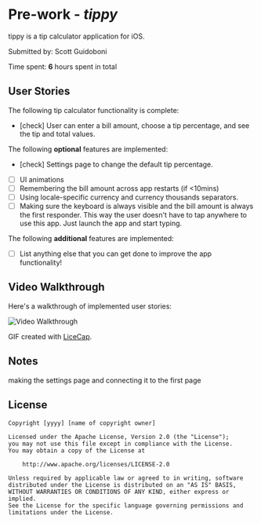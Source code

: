 # Pre-work - *tippy*

tippy is a tip calculator application for iOS.

Submitted by: Scott Guidoboni

Time spent: **6** hours spent in total

## User Stories

The following tip calculator functionality is complete:

* [check] User can enter a bill amount, choose a tip percentage, and see the tip and total values.

The following **optional** features are implemented:
* [check] Settings page to change the default tip percentage.
* [ ] UI animations
* [ ] Remembering the bill amount across app restarts (if <10mins)
* [ ] Using locale-specific currency and currency thousands separators.
* [ ] Making sure the keyboard is always visible and the bill amount is always the first responder. This way the user doesn't have to tap anywhere to use this app. Just launch the app and start typing.

The following **additional** features are implemented:

- [ ] List anything else that you can get done to improve the app functionality!

## Video Walkthrough 

Here's a walkthrough of implemented user stories:

<img src='http://i.imgur.com/link/to/your/gif/file.gif' title='Video Walkthrough for tip calc' width='' alt='Video Walkthrough' />

GIF created with [LiceCap](http://www.cockos.com/licecap/).

## Notes

making the settings page and connecting it to the first page

## License

    Copyright [yyyy] [name of copyright owner]

    Licensed under the Apache License, Version 2.0 (the "License");
    you may not use this file except in compliance with the License.
    You may obtain a copy of the License at

        http://www.apache.org/licenses/LICENSE-2.0

    Unless required by applicable law or agreed to in writing, software
    distributed under the License is distributed on an "AS IS" BASIS,
    WITHOUT WARRANTIES OR CONDITIONS OF ANY KIND, either express or implied.
    See the License for the specific language governing permissions and
    limitations under the License.
